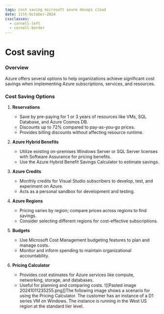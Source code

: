 ```yaml
---
tags: cost saving microsoft azure devops cloud
date: 11th-October-2024
cssclasses:
  - cornell-left
  - cornell-border
---
```


# Cost saving

### Overview

Azure offers several options to help organizations achieve significant cost savings when implementing Azure subscriptions, services, and resources.

### Cost Saving Options

1. **Reservations**
    
    - Save by pre-paying for 1 or 3 years of resources like VMs, SQL Database, and Azure Cosmos DB.
    - Discounts up to 72% compared to pay-as-you-go prices.
    - Provides billing discounts without affecting resource runtime.
2. **Azure Hybrid Benefits**
    
    - Utilize existing on-premises Windows Server or SQL Server licenses with Software Assurance for pricing benefits.
    - Use the Azure Hybrid Benefit Savings Calculator to estimate savings.
3. **Azure Credits**
    
    - Monthly credits for Visual Studio subscribers to develop, test, and experiment on Azure.
    - Acts as a personal sandbox for development and testing.
4. **Azure Regions**
    
    - Pricing varies by region; compare prices across regions to find savings.
    - Consider selecting different regions for cost-effective subscriptions.
5. **Budgets**
    
    - Use Microsoft Cost Management budgeting features to plan and manage costs.
    - Monitor and inform spending to maintain organizational accountability.
6. **Pricing Calculator**
    
    - Provides cost estimates for Azure services like compute, networking, storage, and databases.
    - Useful for planning and comparing costs.
![[Pasted image 20241011235255.png]]The following image shows a scenario for using the Pricing Calculator. The customer has an instance of a D1 series VM on Windows. The instance is running in the West US region at the standard tier level.